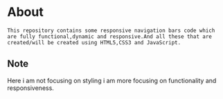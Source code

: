 # About

```
This repository contains some responsive navigation bars code which are fully functional,dynamic and responsive.And all these that are created/will be created using HTML5,CSS3 and JavaScript.
```

## Note

Here i am not focusing on styling i am more focusing on functionality and responsiveness.
